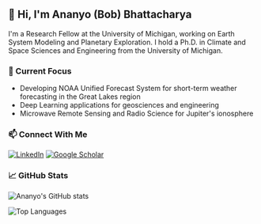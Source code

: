 ## 👋 Hi, I'm Ananyo (Bob) Bhattacharya

I'm a Research Fellow at the University of Michigan, working on Earth System Modeling and Planetary Exploration. I hold a Ph.D. in Climate and Space Sciences and Engineering from the University of Michigan.

### 🔭 Current Focus
- Developing NOAA Unified Forecast System for short-term weather forecasting in the Great Lakes region
- Deep Learning applications for geosciences and engineering
- Microwave Remote Sensing and Radio Science for Jupiter's ionosphere

### 📫 Connect With Me
[![LinkedIn](https://img.shields.io/badge/-LinkedIn-0077B5?style=flat&logo=linkedin&logoColor=white)](https://www.linkedin.com/in/ananyobhatt0101/)
[![Google Scholar](https://img.shields.io/badge/-Google%20Scholar-4285F4?style=flat&logo=google-scholar&logoColor=white)](https://scholar.google.com/citations?user=9LhJDIAAAAAJ&hl=en&authuser=1)

### 📈 GitHub Stats 
![Ananyo's GitHub stats](https://github-readme-stats.vercel.app/api?username=GalacticBobster&show_icons=true&theme=tokyonight&count_private=true&hide_border=true)

![Top Languages](https://github-readme-stats.vercel.app/api/top-langs/?username=GalacticBobster&layout=compact&theme=tokyonight&hide_border=true)
